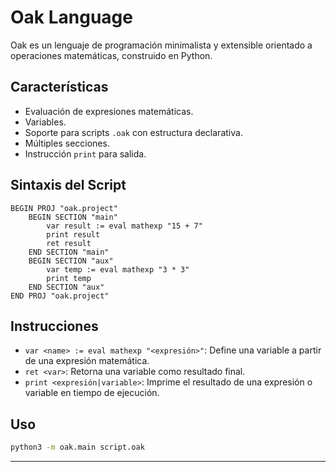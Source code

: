 # Oak Language

Oak es un lenguaje de programación minimalista y extensible orientado a operaciones matemáticas, construido en Python.

## Características

- Evaluación de expresiones matemáticas.
- Variables.
- Soporte para scripts `.oak` con estructura declarativa.
- Múltiples secciones.
- Instrucción `print` para salida.

## Sintaxis del Script

```oak
BEGIN PROJ "oak.project"
    BEGIN SECTION "main"
        var result := eval mathexp "15 + 7"
        print result
        ret result
    END SECTION "main"
    BEGIN SECTION "aux"
        var temp := eval mathexp "3 * 3"
        print temp
    END SECTION "aux"
END PROJ "oak.project"
```

## Instrucciones

- `var <name> := eval mathexp "<expresión>"`: Define una variable a partir de una expresión matemática.
- `ret <var>`: Retorna una variable como resultado final.
- `print <expresión|variable>`: Imprime el resultado de una expresión o variable en tiempo de ejecución.

## Uso

```bash
python3 -m oak.main script.oak
```

---
